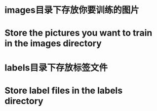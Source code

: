 # images目录下存放你要训练的图片

# Store the pictures you want to train in the images directory

# labels目录下存放标签文件

# Store label files in the labels directory